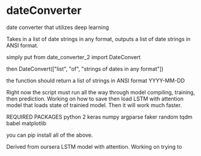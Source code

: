 # dateConverter
date converter that utilizes deep learning

Takes in a list of date strings in any format, outputs a list of date strings in ANSI format. 

simply put from date_converter_2 import DateConvert

then DateConvert(["list", "of", "strings of dates in any format"])

the function should return a list of strings in ANSI format YYYY-MM-DD

Right now the script must run all the way through model compiling, training, then prediction.
Working on how to save then load LSTM with attention model that loads state of trainied model. Then it will work much faster.

REQUIRED PACKAGES
python 2
keras
numpy
argparse
faker
random
tqdm
babel
matplotlib

you can pip install all of the above. 

Derived from  oursera LSTM model with attention. Working on trying to 
